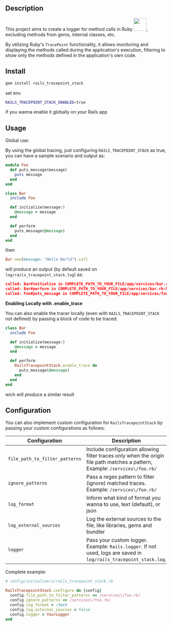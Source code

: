 ## Description

This project aims to create a logger for method calls in Ruby <img src="https://i.pinimg.com/originals/3f/f8/de/3ff8de311854ae91dae1919f7806ff86.gif" width="40px" heigth="40px">, excluding methods from gems, internal classes, etc.

By utilizing Ruby's `TracePoint` functionality, it allows monitoring and displaying the methods called during the application's execution, filtering to show only the methods defined in the application's own code.

## Install

```bash
gem install rails_tracepoint_stack
```

set env 
```bash
RAILS_TRACEPOINT_STACK_ENABLED=true
``` 
if you wanna enable it globally on your Rails app

## Usage 

Global use:

By using the global tracing, just configuring `RAILS_TRACEPOINT_STACK` as true, you can have a sample scenario and output as:

```ruby
module Foo
  def puts_message(message)
    puts message
  end
end

class Bar
  include Foo

  def initialize(message:)
    @message = message
  end

  def perform
    puts_message(@message)
  end
end
```

then

```ruby
Bar.new(message: "Hello World").call
```

will produce an output (by default saved on `log/rails_tracepoint_stack.log`) as:

```json
called: Bar#initialize in COMPLETE_PATH_TO_YOUR_FILE/app/services/bar.rb:METHOD_LINE with params: {:message=>"Hello World"}
called: Bar#perform in COMPLETE_PATH_TO_YOUR_FILE/app/services/bar.rb:METHOD_LINE with params: {}
called: Foo#puts_message in COMPLETE_PATH_TO_YOUR_FILE/app/services/foo:METHOD_LINE with params: {:message=>"Hello World"}
```
**Enabling Locally with .enable_trace**

You can also enable the tracer locally (even with `RAILS_TRACEPOINT_STACK` not defined) by passing a block of code to be traced:

```ruby
class Bar
  include Foo

  def initialize(message:)
    @message = message
  end

  def perform
    RailsTracepointStack.enable_trace do
      puts_message(@message)
    end
  end
end
```
wich will produce a similar result

## Configuration

You can also implement custom configuration for `RailsTracepointStack` by passing your custom configurations as follows:

| Configuration                  | Description                                                                                   |
|--------------------------------|-----------------------------------------------------------------------------------------------|
| `file_path_to_filter_patterns` | Include configuration allowing filter traces only when the origin file path matches a pattern, Example: `/services\/foo.rb/`          |
| `ignore_patterns`              | Pass a regex pattern to filter (ignore) matched traces. Example: `/services\/foo.rb/`         |
| `log_format`                   | Inform what kind of format you wanna to use, text (default), or json                          |
| `log_external_sources`         | Log the external sources to the file, like libraries, gems and bundler                        |
| `logger`                       | Pass your custom logger. Example: `Rails.logger`. If not used, logs are saved in `log/rails_tracepoint_stack.log`. |

Complete example:

```ruby
# config/initializers/rails_tracepoint_stack.rb

RailsTracepointStack.configure do |config|
  config.file_path_to_filter_patterns << /services\/foo.rb/
  config.ignore_patterns << /services\/foo.rb/
  config.log_format = :text
  config.log_external_sources = false
  config.logger = YourLogger
end
